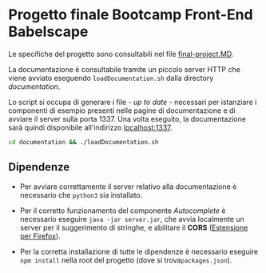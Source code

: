 # Progetto finale Bootcamp Front-End Babelscape

Le specifiche del progetto sono consultabili nel file [final-project.MD](./final-project.MD).

La documentazione è consultabile tramite un piccolo server HTTP che viene avviato eseguendo `loadDocumentation.sh` dalla directory _documentation_.

Lo script si occupa di generare i file - _up to date_ - necessari per istanziare i componenti di esempio presenti nelle pagine di documentazione e di avviare il server sulla porta 1337. Una volta eseguito, la documentazione sarà quindi disponibile all'indirizzo [localhost:1337](http://localhost:1337).

```bash
cd documentation && ./loadDocumentation.sh
```

## Dipendenze

- Per avviare correttamente il server relativo alla documentazione è necessario che `python3` sia installato.

- Per il corretto funzionamento del componente _Autocomplete_ è necessario eseguire `java -jar server.jar`, che avvia localmente un server per il suggerimento di stringhe, e abilitare il **CORS** ([Estensione per Firefox](https://addons.mozilla.org/it/firefox/addon/cors-everywhere/)).

- Per la corretta installazione di tutte le dipendenze è necessario eseguire `npm install` nella root del progetto (dove si trova`packages.json`).
